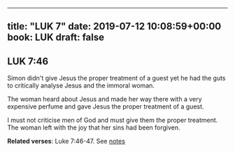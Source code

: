 
---
title: "LUK 7"
date: 2019-07-12 10:08:59+00:00
book: LUK
draft: false
---

## LUK 7:46

Simon didn't give Jesus the proper treatment of a guest yet he had the guts to critically analyse Jesus and the immoral woman.

The woman heard about Jesus and made her way there with a very expensive perfume and gave Jesus the proper treatment of a guest.

I must not criticise men of God and must give them the proper treatment. The woman left with the joy that her sins had been forgiven.

**Related verses**: Luke 7:46-47. See [notes](https://my.bible.com/notes/3206714354683339139)

